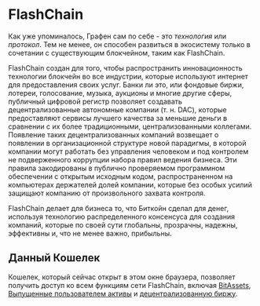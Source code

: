 # FlashChain

Как уже упоминалось, Графен сам по себе - это *технология* или *протокол*. Тем не менее, он способен развиться в экосистему только в сочетании с существующим блокчейном, таким как FlashChain.

FlashChain создан для того, чтобы распространить инновационность технологии блокчейн во все индустрии, которые используют интернет для предоставления своих услуг. Банки ли это, или фондовые биржи, лотереи, голосование, музыка, аукционы и многие другие сферы, публичный цифровой регистр позволяет создавать децентрализованные автономные компании (т. н. DAC), которые предоставляют сервисы лучшего качества за меньшие деньги в сравнении с их более традиционными, централизованными коллегами. Появление таких децентрализованных компаний возвещает о появлении в организационной структуре новой парадигмы, в которой компании могут работать без управления человеком и под контролем не подверженного коррупции набора правил ведения бизнеса. Эти правила закодированы в публично проверяемом программном обеспечении с открытым исходным кодом, распространенном на компьютерах держателей долей компании, которые без особых усилий защищают компанию от произвольного захвата контроля.

FlashChain делает для бизнеса то, что Биткойн сделал для денег, используя технологию распределенного консенсуса для создания компаний, которые по своей сути глобальны, прозрачны, надежны, эффективны и, что не менее важно, прибыльны.

## Данный Кошелек

Кошелек, который сейчас открыт в этом окне браузера, позволяет получить доступ ко всем функциям сети FlashChain, включая [BitAssets](../assets/mpa.md), [Выпущенные пользователем активы](../assets/uia.md) и [децентрализованную биржу](../dex/introduction.md).